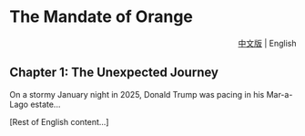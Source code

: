 # The Mandate of Orange

<div align="right">
  <a href="README.zh.md">中文版</a> | English
</div>

## Chapter 1: The Unexpected Journey

On a stormy January night in 2025, Donald Trump was pacing in his Mar-a-Lago estate...

[Rest of English content...] 